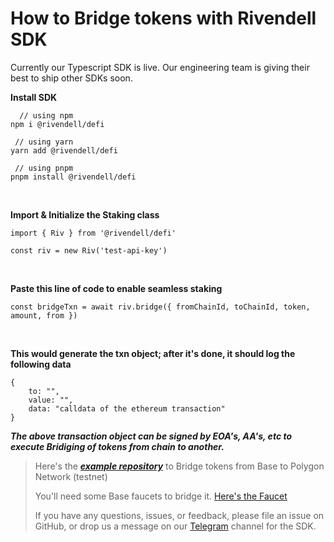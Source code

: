 # How to Bridge tokens with Rivendell SDK



Currently our Typescript SDK is live. Our engineering team is giving their best to ship other SDKs soon.
<br/>

**Install SDK**

```
  // using npm
npm i @rivendell/defi

 // using yarn
yarn add @rivendell/defi

 // using pnpm
pnpm install @rivendell/defi
```
<br/>

**Import & Initialize the Staking class**

```
import { Riv } from '@rivendell/defi'

const riv = new Riv('test-api-key')
```
<br/>

**Paste this line of code to enable seamless staking**

```
const bridgeTxn = await riv.bridge({ fromChainId, toChainId, token, amount, from })

```
<br/>

**This would generate the txn object; after it's done, it should log the following data**

```
{
    to: "",
    value: "",
    data: "calldata of the ethereum transaction"
}

```

***The above transaction object can be signed by EOA's, AA's, etc to execute Bridiging of tokens from chain to another.***

> Here's the ***[example repository](https://github.com/0xRivendell/stake_example)*** to Bridge tokens from Base to Polygon Network (testnet)
>
> You'll need some Base faucets to bridge it. [Here's the Faucet](https://docs.base.org/tools/network-faucets/)
>
> If you have any questions, issues, or feedback, please file an issue on GitHub, or drop us a message on our [Telegram](https://t.me/+_T7LjgVsmoI1ZDQ1) channel for the SDK.